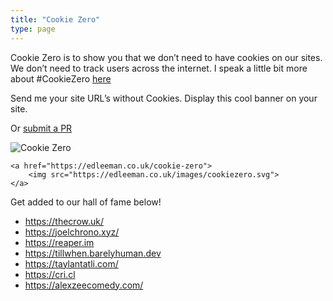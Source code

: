 ```yaml
---
title: "Cookie Zero"
type: page
---
```


Cookie Zero is to show you that we don’t need to have cookies on our sites. We don’t need to track users across the internet. I speak a little bit more about #CookieZero [here](https://edleeman.co.uk/posts/no-ads/)

Send me your site URL’s without Cookies. Display this cool banner on your site.

Or [submit a PR](https://github.com/edleeman17/edleeman.co.uk/compare)

![Cookie Zero](/images/cookiezero.svg)

```
<a href="https://edleeman.co.uk/cookie-zero">
    <img src="https://edleeman.co.uk/images/cookiezero.svg">
</a>
```

Get added to our hall of fame below!

- https://thecrow.uk/
- https://joelchrono.xyz/
- https://reaper.im
- https://tillwhen.barelyhuman.dev
- https://taylantatli.com/
- https://cri.cl
- https://alexzeecomedy.com/